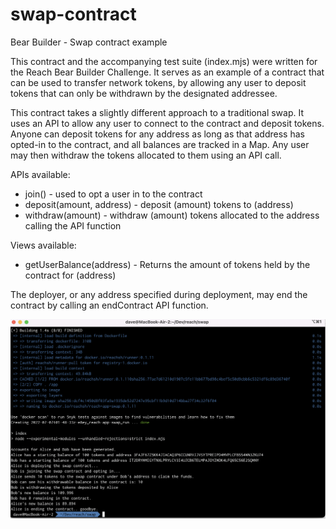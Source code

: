 # swap-contract
Bear Builder - Swap contract example

This contract and the accompanying test suite (index.mjs)
were written for the Reach Bear Builder Challenge.
It serves as an example of a contract that can be used to transfer network tokens,
by allowing any user to deposit tokens that can only be withdrawn by the designated addressee.

This contract takes a slightly different approach to a traditional swap.
It uses an API to allow any user to connect to the contract and deposit tokens.
Anyone can deposit tokens for any address as long as that address has opted-in to the contract,
and all balances are tracked in a Map.
Any user may then withdraw the tokens allocated to them using an API call.

APIs available:
* join() - used to opt a user in to the contract
* deposit(amount, address) - deposit (amount) tokens to (address)
* withdraw(amount) - withdraw (amount) tokens allocated to the address calling the API function

Views available:
* getUserBalance(address) - Returns the amount of tokens held by the contract for (address)

The deployer, or any address specified during deployment, may end the contract by calling an endContract API function.

![Screenshot of program terminal output](screenshot.png?raw=true "Screenshot of program terminal output")
